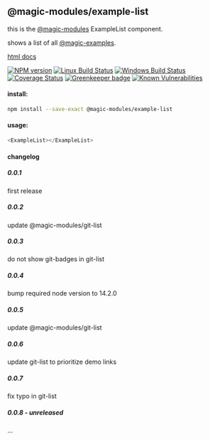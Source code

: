 ## @magic-modules/example-list

this is the [@magic-modules](https://github.com/magic-modules/) ExampleList component.

shows a list of all [@magic-examples](https://github.com/magic-examples/).

[html docs](https://magic-modules.github.io/example-list/)

[![NPM version][npm-image]][npm-url]
[![Linux Build Status][travis-image]][travis-url]
[![Windows Build Status][appveyor-image]][appveyor-url]
[![Coverage Status][coveralls-image]][coveralls-url]
[![Greenkeeper badge][greenkeeper-image]][greenkeeper-url]
[![Known Vulnerabilities][snyk-image]][snyk-url]

[npm-image]: https://img.shields.io/npm/v/@magic-modules/example-list.svg
[npm-url]: https://www.npmjs.com/package/@magic-modules/example-list
[travis-image]: https://img.shields.io/travis/com/magic-modules/example-list/master
[travis-url]: https://travis-ci.com/magic-modules/example-list
[appveyor-image]: https://img.shields.io/appveyor/ci/magicmodules/example-list/master.svg
[appveyor-url]: https://ci.appveyor.com/project/magicmodules/example-list/branch/master
[coveralls-image]: https://coveralls.io/repos/github/magic-modules/example-list/badge.svg
[coveralls-url]: https://coveralls.io/github/magic-modules/example-list
[greenkeeper-image]: https://badges.greenkeeper.io/magic-modules/example-list.svg
[greenkeeper-url]: https://badges.greenkeeper.io/magic-modules/example-list.svg
[snyk-image]: https://snyk.io/test/github/magic-modules/example-list/badge.svg
[snyk-url]: https://snyk.io/test/github/magic-modules/example-list

#### install:
```bash
npm install --save-exact @magic-modules/example-list
```

#### usage:

```javascript
<ExampleList></ExampleList>
```

#### changelog

##### 0.0.1
first release

##### 0.0.2
update @magic-modules/git-list

##### 0.0.3
do not show git-badges in git-list

##### 0.0.4
bump required node version to 14.2.0

##### 0.0.5
update @magic-modules/git-list

##### 0.0.6 
update git-list to prioritize demo links

##### 0.0.7
fix typo in git-list

##### 0.0.8 - unreleased
...
